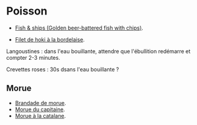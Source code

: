 # Poisson

 * [Fish & ships (Golden beer-battered fish with chips)](https://www.bbcgoodfood.com/recipes/7785/golden-beerbattered-fish-with-chips).

 * [Filet de hoki à la bordelaise](https://cuisine.notrefamille.com/recettes-cuisine/filet-de-hoki-a-la-bordelaise-_29953-r.html).

Langoustines : dans l'eau bouillante, attendre que l'ébullition redémarre et compter 2-3 minutes.

Crevettes roses : 30s dsans l'eau bouillante ?

## Morue

 * [Brandade de morue](http://www.marmiton.org/recettes/recette_brandade-de-morue_12736.aspx).
 * [Morue du capitaine](https://www.marmiton.org/recettes/recette_morue-du-capitaine_55446.aspx).
 * [Morue à la catalane](https://www.marmiton.org/recettes/recette_morue-a-la-catalane_23039.aspx).
